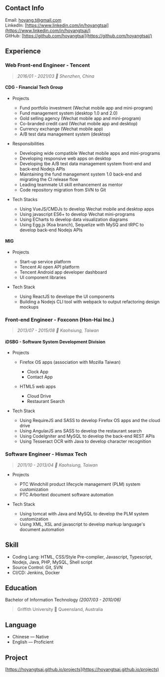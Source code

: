 ## Contact Info

Email: [hoyang.t@gmail.com](mailto:hoyang.t@gmail.com)<br/>
LinkedIn: [https://www.linkedin.com/in/hoyangtsai](https://www.linkedin.com/in/hoyangtsai/)<br/>
GitHub: [https://github.com/hoyangtsai](https://github.com/hoyangtsai/)<br/>

## Experience

### Web Front-end Engineer - Tencent

> _2016/01 - 2021/03 📍 Shenzhen, China_

#### CDG - Financial Tech Group

- Projects

  - Fund portfolio investment (Wechat mobile app and mini-program)
  - Fund management system (desktop 1.0 and 2.0)
  - Gold selling agency (Wechat mobile app and mini-program)
  - Co-branded credit card (Wechat mobile app and desktop)
  - Currency exchange (Wechat mobile app)
  - A/B test data management system (desktop)

- Responsibilities
  
  - Developing wide compatible Wechat mobile apps and mini-programs
  - Developing responsive web apps on desktop
  - Developing tbe A/B test data management system front-end and back-end Nodejs APIs
  - Maintaining the fund management system 1.0 back-end and migrating the CI release flow
  - Leading teammate UI skill enhancement as mentor
  - Code repository migration from SVN to Git

- Tech Stacks

  - Using VueJS/CMDJs to develop Wechat mobile and desktop apps
  - Using javascript ES6+ to develop Wechat mini-programs
  - Using ECharts to develop data visualization diagrams
  - Using Egg.js (Koa branch), Sequelize with MySQ and tRPC to develop back-end Nodejs APIs

#### MIG

- Projects

  - Start-up service platform
  - Tencent AI open API platform
  - Tencent Android app developer dashboard
  - UI component libraries

- Tech Stack

  - Using ReactJS to develope the UI components
  - Building a Nodejs CLI tool with webpack to output refactoring design mockups

### Front-end Engineer - Foxconn (Hon-Hai Inc.)

> _2013/07 - 2015/08 📍 Kaohsiung, Taiwan_

#### iDSBG - Software System Development Division

- Projects

  - Firefox OS apps (association with Mozilla Taiwan)

    - Clock App
    - Contact App

  - HTML5 web apps

    - Cloud Drive
    - Restaurant Search

- Tech Stack

  - Using RequireJS and SASS to develop Firefox OS apps and the cloud drive
  - Using AngularJS ans SASS to develop the restaurant search
  - Using CodeIgniter and MySQL to develop the back-end REST APIs
  - Using Tesseract OCR with Java to develop character recognition

### Software Engineer - Hismax Tech

> _2011/10 - 2013/04 📍 Kaohsiung, Taiwan_

- Projects

  - PTC Windchill product lifecycle management (PLM) system customization
  - PTC Arbortext document software automation

- Tech Stack

  - Using tomcat with Java and MySQL to develop the PLM system customization
  - Using XML, XSL and javascript to develop markup language's document automation

## Skill

- Coding Lang: HTML, CSS/Style Pre-complier, Javascript, Typescript, Nodejs, Java, PHP, MySQL, Shell script
- Source Control: Git, SVN
- CI/CD: Jenkins, Docker

## Education

Bachelor of Information Technology _(2007/03 - 2010/06)_
> Griffith University 📍 Queensland, Australia

## Language

- Chinese — Native
- English — Proficient

## Project

[https://hoyangtsai.github.io/projects](https://hoyangtsai.github.io/projects)
